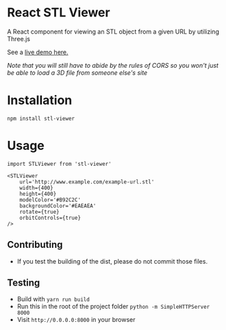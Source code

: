 # React STL Viewer

A React component for viewing an STL object from a given URL by utilizing Three.js

See a <a href="http://chiedolabs.github.io/react-stl-viewer/" target="_blank">live demo here.</a>

*Note that you will still have to abide by the rules of CORS so you won't just be able to load a 3D file from someone else's site*

# Installation

	npm install stl-viewer

# Usage
	import STLViewer from 'stl-viewer'
	
	<STLViewer
   		url='http://www.example.com/example-url.stl'
    	width={400}
   		height={400}
    	modelColor='#B92C2C'
    	backgroundColor='#EAEAEA'
    	rotate={true}
    	orbitControls={true}
  	/>

## Contributing

- If you test the building of the dist, please do not commit those files.

## Testing

- Build with `yarn run build`
- Run this in the root of the project folder `python -m SimpleHTTPServer 8000`
- Visit `http://0.0.0.0:8000` in your browser